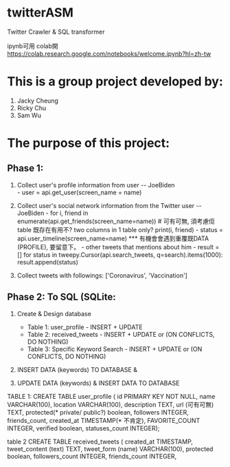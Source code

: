 # twitterASM
Twitter Crawler & SQL transformer 

ipynb可用 colab開  https://colab.research.google.com/notebooks/welcome.ipynb?hl=zh-tw
# This is a group project developed by:
  1. Jacky Cheung
  2. Ricky Chu
  3. Sam Wu

# The purpose of this project:

## Phase 1:
  1. Collect user's profile information from user -- JoeBiden   
            - user = api.get_user(screen_name = name)  
            
  2. Collect user's social network information from the Twitter user -- JoeBiden
            - for i, friend in enumerate(api.get_friends(screen_name=name)) # 可有可無, 須考慮佢table 既存在有用不?  two columns in 1  table only?
                print(i, friend)
            - status = api.user_timeline(screen_name=name)  *** 有機會會遇到重覆既DATA (PROFILE), 要留意下。
            - other tweets that mentions about him
            - result = []
              for status in tweepy.Cursor(api.search_tweets, q=search).items(1000):
                   result.append(status)
                   
  3. Collect tweets with followings: ['Coronavirus', 'Vaccination']


## Phase 2: To SQL (SQLite: 
  1. Create & Design database
      - Table 1: user_profile                         - INSERT + UPDATE
      - Table 2: received_tweets                         - INSERT + UPDATE or (ON CONFLICTS, DO NOTHING)
      - Table 3: Specific Keyword Search              - INSERT + UPDATE or (ON CONFLICTS, DO NOTHING)
     
  3. INSERT DATA (keywords)  TO DATABASE &
  4. UPDATE DATA (keywords) & INSERT DATA TO DATABASE

TABLE 1:
CREATE TABLE user_profile (
        id PRIMARY KEY NOT NULL,
        name VARCHAR(100), 
        location VARCHAR(100),
        description TEXT,
        url (可有可無) TEXT,
        protected(* private/ public?) boolean,
        followers INTEGER,
        friends_count,
        created_at TIMESTAMP(* 不肯定),
        FAVORITE_COUNT INTEGER,
        verified boolean,
        statuses_count INTEGER);
        
        
table 2
CREATE TABLE received_tweets (
        created_at TIMESTAMP,
        tweet_content (text) TEXT,
        tweet_form (name) VARCHAR(100),
        protected boolean,
        followers_count INTEGER,
        friends_count INTEGER,
        
